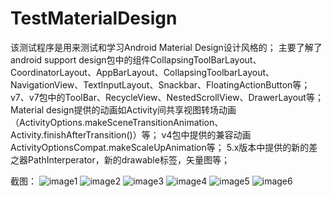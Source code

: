 # TestMaterialDesign
该测试程序是用来测试和学习Android Material Design设计风格的；
主要了解了
android support design包中的组件CollapsingToolBarLayout、CoordinatorLayout、AppBarLayout、CollapsingToolbarLayout、NavigationView、TextInputLayout、Snackbar、FloatingActionButton等；
v7、v7包中的ToolBar、RecycleView、NestedScrollView、DrawerLayout等；
Material design提供的动画如Activity间共享视图转场动画（ActivityOptions.makeSceneTransitionAnimation、Activity.finishAfterTransition()）等；
v4包中提供的兼容动画 ActivityOptionsCompat.makeScaleUpAnimation等；
5.x版本中提供的新的差之器PathInterperator，新的drawable标签<ripple/>，矢量图<vector/>等；

截图：
![image1](https://github.com/ZhangSir/TestMaterialDesign/blob/master/device-2016-01-04-162643.png)
![image2](https://github.com/ZhangSir/TestMaterialDesign/blob/master/device-2016-01-04-162729.png)
![image3](https://github.com/ZhangSir/TestMaterialDesign/blob/master/device-2016-01-04-162749.png)
![image4](https://github.com/ZhangSir/TestMaterialDesign/blob/master/device-2016-01-04-162810.png)
![image5](https://github.com/ZhangSir/TestMaterialDesign/blob/master/device-2016-01-04-162830.png)
![image6](https://github.com/ZhangSir/TestMaterialDesign/blob/master/device-2016-01-04-162904.png)

